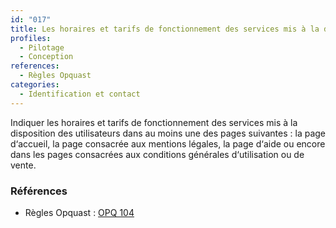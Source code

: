 ```yaml
---
id: "017"
title: Les horaires et tarifs de fonctionnement des services mis à la disposition des utilisateurs sont indiqués.
profiles:
  - Pilotage
  - Conception
references:
  - Règles Opquast
categories:
  - Identification et contact
---
```


Indiquer les horaires et tarifs de fonctionnement des services mis à la disposition des utilisateurs dans au moins une des pages suivantes : la page d‘accueil, la page consacrée aux mentions légales, la page d‘aide ou encore dans les pages consacrées aux conditions générales d‘utilisation ou de vente.


### Références

* Règles Opquast : [OPQ 104](https://checklists.opquast.com/fr/assurance-qualite-web/les-horaires-et-tarifs-de-fonctionnement-des-services-mis-a-la-disposition-des-utilisateurs-sont-indiques)
